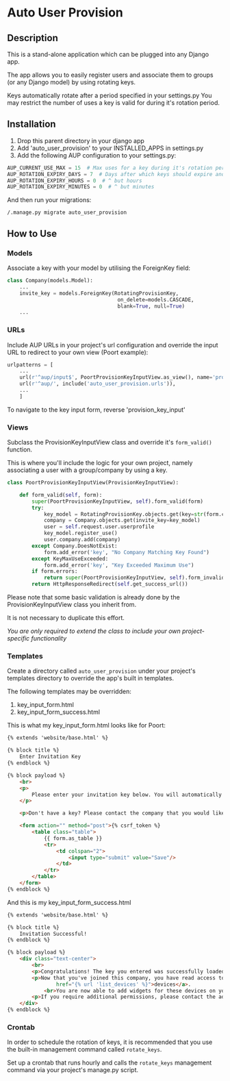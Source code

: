 # Auto User Provision

## Description

This is a stand-alone application which can be plugged into any Django app.

The app allows you to easily register users and associate them to groups (or any Django model) by using rotating keys.

Keys automatically rotate after a period specified in your settings.py
You may restrict the number of uses a key is valid for during it's rotation period.

## Installation

1. Drop this parent directory in your django app
2. Add 'auto_user_provision' to your INSTALLED_APPS in settings.py
3. Add the following AUP configuration to your settings.py:


```python
AUP_CURRENT_USE_MAX = 15  # Max uses for a key during it's rotation period. Resets to 0 after rotating.
AUP_ROTATION_EXPIRY_DAYS = 7  # Days after which keys should expire and rotate.
AUP_ROTATION_EXPIRY_HOURS = 0  # ^ but hours
AUP_ROTATION_EXPIRY_MINUTES = 0  # ^ but minutes
```

And then run your migrations:

```/.manage.py migrate auto_user_provision```

## How to Use

### Models

Associate a key with your model by utilising the ForeignKey field:



```python
class Company(models.Model):
	...
	invite_key = models.ForeignKey(RotatingProvisionKey,
									on_delete=models.CASCADE,
									blank=True, null=True)
	...

```
### URLs

Include AUP URLs in your project's url configuration and override the input URL to redirect to your own view (Poort example):



```python
urlpatterns = [
	...
	url(r'^aup/input$', PoortProvisionKeyInputView.as_view(), name='provision_key_input'),
    url(r'^aup/', include('auto_user_provision.urls')),
	...
	]
```


To navigate to the key input form, reverse 'provision_key_input'

### Views


Subclass the ProvisionKeyInputView class and override it's `form_valid()` function.

This is where you'll include the logic for your own project, namely associating a user with a group/company by using a key.


```python
class PoortProvisionKeyInputView(ProvisionKeyInputView):

    def form_valid(self, form):
        super(PoortProvisionKeyInputView, self).form_valid(form)
        try:
            key_model = RotatingProvisionKey.objects.get(key=str(form.cleaned_data['key']))
            company = Company.objects.get(invite_key=key_model)
            user = self.request.user.userprofile
            key_model.register_use()
            user.company.add(company)
        except Company.DoesNotExist:
            form.add_error('key', "No Company Matching Key Found")
        except KeyMaxUseExceeded:
            form.add_error('key', "Key Exceeded Maximum Use")
        if form.errors:
            return super(PoortProvisionKeyInputView, self).form_invalid(form)
        return HttpResponseRedirect(self.get_success_url())
```


Please note that some basic validation is already done by the ProvisionKeyInputView class you inherit from.

It is not necessary to duplicate this effort.

*You are only required to extend the class to include your own project-specific functionality*

### Templates

Create a directory called `auto_user_provision` under your project's templates directory to override the app's built in templates.

The following templates may be overridden:


1. key_input_form.html
2. key_input_form_success.html

This is what my key_input_form.html looks like for Poort:



```html
{% extends 'website/base.html' %}

{% block title %}
    Enter Invitation Key
{% endblock %}

{% block payload %}
    <br>
    <p>
        Please enter your invitation key below. You will automatically be assigned to the company that invited you.
    </p>

    <p>Don't have a key? Please contact the company that you would like to join and request an invitation key.</p>

    <form action="" method="post">{% csrf_token %}
        <table class="table">
            {{ form.as_table }}
            <tr>
                <td colspan="2">
                    <input type="submit" value="Save"/>
                </td>
            </tr>
        </table>
    </form>
{% endblock %}

```

And this is my key_input_form_success.html



```html
{% extends 'website/base.html' %}

{% block title %}
    Invitation Successful!
{% endblock %}

{% block payload %}
    <div class="text-center">
        <br>
        <p>Congratulations! The key you entered was successfully loaded.</p>
        <p>Now that you've joined this company, you have read access to it's <a
                href="{% url 'list_devices' %}">devices</a>.
            <br>You are now able to add widgets for these devices on your <a href="{% url 'application' %}">dashboards</a>.</p>
        <p>If you require additional permissions, please contact the admin in your company.</p>
    </div>
{% endblock %}
```

### Crontab

In order to schedule the rotation of keys, it is recommended that you use the built-in management command called `rotate_keys`.

Set up a crontab that runs hourly and calls the `rotate_keys` management command via your project's manage.py script.

